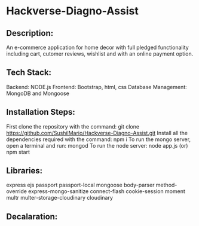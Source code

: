 # Hackverse-Diagno-Assist

## Description:
  An e-commerce application for home decor with full pledged functionality including cart, cutomer reviews, wishlist and with an online payment option.
  
## Tech Stack:
  Backend: NODE.js
  Frontend: Bootstrap, html, css
  Database Management: MongoDB and Mongoose
 
## Installation Steps:
  First clone the repository with the command: git clone https://github.com/SushilMario/Hackverse-Diagno-Assist.git
  Install all the dependencies required with the command: npm i
  To run the mongo server, open a terminal and run: mongod
  To run the node server: node app.js  (or)   npm start
  
## Libraries:
  express
  ejs
  passport
  passport-local
  mongoose
  body-parser
  method-override
  express-mongo-sanitize
  connect-flash
  cookie-session
  moment
  multr
  multer-storage-cloudinary
  cloudinary
  
## Decalaration:
  
